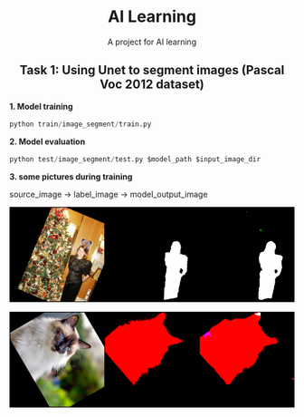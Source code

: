 <div align="center">

# AI Learning

A project for AI learning


## Task 1: Using Unet to segment images (Pascal Voc 2012 dataset)
</div>

**1. Model training**
```Python
python train/image_segment/train.py
```

**2. Model evaluation**
```Python
python test/image_segment/test.py $model_path $input_image_dir
```

**3. some pictures during training**

source_image -> label_image -> model_output_image

![image](./docs/82_550.png)

![image](./docs/82_600.png)


